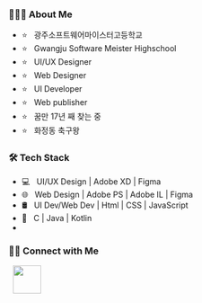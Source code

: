 <h3> 👨🏻‍💻 About Me </h3>

- ⭐️ &nbsp; 광주소프트웨어마이스터고등학교
- ⭐️ &nbsp; Gwangju Software Meister Highschool
- ⭐️ &nbsp; UI/UX Designer
- ⭐️ &nbsp; Web Designer
- ⭐️ &nbsp; UI Developer
- ⭐️ &nbsp; Web publisher
- ⭐️ &nbsp; 꿈만 17년 째 찾는 중
- ⭐️ &nbsp; 화정동 축구왕

<h3>🛠 Tech Stack</h3>

- 💻 &nbsp; UI/UX Design | Adobe XD | Figma  
- 🌐 &nbsp; Web Design | Adobe PS | Adobe IL | Figma 
- 🛢 &nbsp; UI Dev/Web Dev | Html | CSS | JavaScript
- 🔧 &nbsp; C | Java | Kotlin
-

<h3> 🤝🏻 Connect with Me </h3>

&nbsp; <a href="https://www.instagram.com/rhnrmrme/" target="_blank" rel="noopener noreferrer"><img src="https://img.icons8.com/plasticine/100/000000/instagram-new.png" width="50" /></a>  
